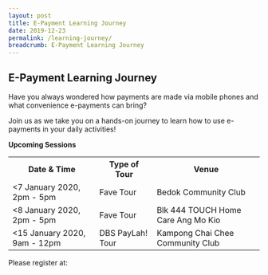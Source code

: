 ```yaml
---
layout: post
title: E-Payment Learning Journey
date: 2019-12-23
permalink: /learning-journey/
breadcrumb: E-Payment Learning Journey
---
```


## E-Payment Learning Journey <br>

Have you always wondered how payments are made via mobile phones and what convenience e-payments can bring?<br>

Join us as we take you on a hands-on journey to learn how to use e-payments in your daily activities!

**Upcoming Sessions**
<br>

<table>
  <tr><th><b>Date & Time</b></th>
  <th><b>Type of Tour</b></th>
  <th><b>Venue</b></th></tr>

<tr>  
<td><7 January 2020, 2pm - 5pm</td>
<td>Fave Tour</td> 
<td>Bedok Community Club</td> </tr>

<tr>  
<td><8 January 2020, 2pm - 5pm</td>
<td>Fave Tour</td> 
<td>Blk 444 TOUCH Home Care Ang Mo Kio</td> </tr>

<tr>  
<td><15 January 2020, 9am - 12pm</td>
<td>DBS PayLah! Tour</td> 
<td>Kampong Chai Chee Community Club</td> </tr>

</table>


Please register at: 
